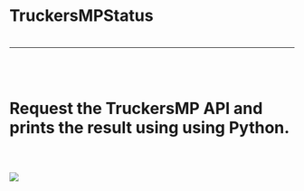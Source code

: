 <h1>TruckersMPStatus<h1>
<hr><br>
<p>Request the TruckersMP API and prints the result using using Python.</p><br>
<img src="https://i.imgur.com/zpCMZvO.png">
